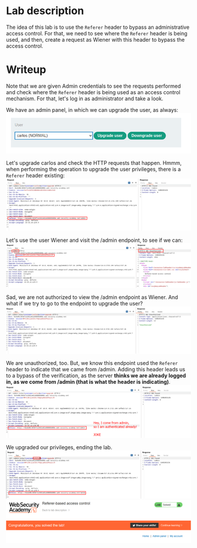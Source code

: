 # Lab description
The idea of this lab is to use the `Referer` header to bypass an administrative access control. For that, we need to see where the `Referer` header is being used, and then, create a request as Wiener with this header to bypass the access control.

# Writeup
Note that we are given Admin credentials to see the requests performed and check where the `Referer` header is being used as an access control mechanism. For that, let's log in as administrator and take a look.

We have an admin panel, in which we can upgrade the user, as always: 
![](imgs/access_control_bypass_via_referer_header.png)

Let's upgrade carlos and check the HTTP requests that happen. 
Hmmm, when performing the operation to upgrade the user privileges, there is a `Referer` header existing:
![](imgs/access_control_bypass_via_referer_header-1.png)

Let's use the user Wiener and visit the /admin endpoint, to see if we can:
![](imgs/access_control_bypass_via_referer_header-2.png)

Sad, we are not authorized to view the /admin endpoint as Wiener. And what if we try to go to the endpoint to upgrade the user?
![](imgs/access_control_bypass_via_referer_header-3.png)

We are unauthorized, too. But, we know this endpoint used the `Referer` header to indicate that we came from /admin. Adding this header leads us to a bypass of the verification, as the server **thinks we are already logged in, as we come from /admin (that is what the header is indicating)**.
![](imgs/access_control_bypass_via_referer_header-4.png)

We upgraded our privileges, ending the lab.
![](imgs/access_control_bypass_via_referer_header-5.png)
![](imgs/access_control_bypass_via_referer_header-6.png)



